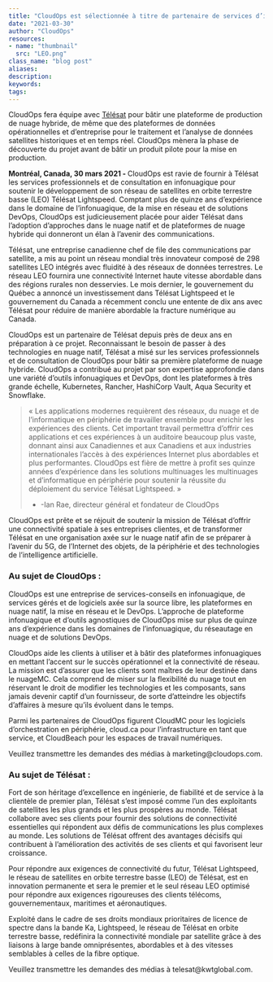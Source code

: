 ```yaml
---
title: "CloudOps est sélectionnée à titre de partenaire de services d’infrastructure infonuagique pour le développement du réseau LEO Télésat Lightspeed"
date: "2021-03-30"
author: "CloudOps"
resources:
- name: "thumbnail"
  src: "LEO.png"
class_name: "blog post"
aliases:
description:
keywords:
tags:
---
```


<p>CloudOps fera équipe avec <a href="https://www.telesat.com/">Télésat</a> pour bâtir une plateforme de production de nuage hybride, de même que des plateformes de données opérationnelles et d’entreprise pour le traitement et l’analyse de données satellites historiques et en temps réel. CloudOps mènera la phase de découverte du projet avant de bâtir un produit pilote pour la mise en production.</p>

<p><b>Montréal, Canada, 30 mars 2021 - </b>CloudOps est ravie de fournir à Télésat les services professionnels et de consultation en infonuagique pour soutenir le développement de son réseau de satellites en orbite terrestre basse (LEO) Télésat Lightspeed. Comptant plus de quinze ans d’expérience dans le domaine de l’infonuagique, de la mise en réseau et de solutions DevOps, CloudOps est judicieusement placée pour aider Télésat dans l’adoption d’approches dans le nuage natif et de plateformes de nuage hybride qui donneront un élan à l’avenir des communications.</p>

<p>Télésat, une entreprise canadienne chef de file des communications par satellite, a mis au point un réseau mondial très innovateur composé de 298 satellites LEO intégrés avec fluidité à des réseaux de données terrestres. Le réseau LEO fournira une connectivité Internet haute vitesse abordable dans des régions rurales non desservies. Le mois dernier, le gouvernement du Québec a annoncé un investissement dans Télésat Lightspeed et le gouvernement du Canada a récemment conclu une entente de dix ans avec Télésat pour réduire de manière abordable la fracture numérique au Canada.
</p>

<p>CloudOps est un partenaire de Télésat depuis près de deux ans en préparation à ce projet. Reconnaissant le besoin de passer à des technologies en nuage natif, Télésat a misé sur les services professionnels et de consultation de CloudOps pour bâtir sa première plateforme de nuage hybride. CloudOps a contribué au projet par son expertise approfondie dans une variété d’outils infonuagiques et DevOps, dont les plateformes à très grande échelle, Kubernetes, Rancher, HashiCorp Vault, Aqua Security et Snowflake.</p>

<blockquote>
<p>« Les applications modernes requièrent des réseaux, du nuage et de l’informatique en périphérie de travailler ensemble pour enrichir les expériences des clients. Cet important travail permettra d’offrir ces applications et ces expériences à un auditoire beaucoup plus vaste, donnant ainsi aux Canadiennes et aux Canadiens et aux industries internationales l’accès à des expériences Internet plus abordables et plus performantes. CloudOps est fière de mettre à profit ses quinze années d’expérience dans les solutions multinuages les multinuages et d’informatique en périphérie pour soutenir la réussite du déploiement du service Télésat Lightspeed. » 

- -Ian Rae, directeur général et fondateur de CloudOps</p>
</blockquote>

<p>CloudOps est prête et se réjouit de soutenir la mission de Télésat d’offrir une connectivité spatiale à ses entreprises clientes, et de transformer Télésat en une organisation axée sur le nuage natif afin de se préparer  à l’avenir du 5G, de l’Internet des objets, de la périphérie et des technologies de l’intelligence artificielle.</p>

<h3>Au sujet de CloudOps : </h3>

<p>CloudOps est une entreprise de services-conseils en infonuagique, de services gérés et de logiciels axée sur la source libre, les plateformes en nuage natif, la mise en réseau et le DevOps. L’approche de plateforme infonuagique et d’outils agnostiques de CloudOps mise sur plus de quinze ans d’expérience dans les domaines de l’infonuagique, du réseautage en nuage et de solutions DevOps. </p>

<p>CloudOps aide les clients à utiliser et à bâtir des plateformes infonuagiques en mettant l’accent sur le succès opérationnel et la connectivité de réseau. La mission est d’assurer que les clients sont maîtres de leur destinée dans le nuageMC. Cela comprend de miser sur la flexibilité du nuage tout en réservant le droit de modifier les technologies et les composants, sans jamais devenir captif d’un fournisseur, de sorte d’atteindre les objectifs d’affaires à mesure qu’ils évoluent dans le temps. </p>

<p>Parmi les partenaires de CloudOps figurent CloudMC pour les logiciels d’orchestration en périphérie, cloud.ca pour l’infrastructure en tant que service, et CloudBeach pour les espaces de travail numériques.</p>

<p>Veuillez transmettre les demandes des médias à marketing@cloudops.com.</p>

<h3>Au sujet de Télésat :  </h3>

<p>Fort de son héritage d’excellence en ingénierie, de fiabilité et de service à la clientèle de premier plan, Télésat s’est imposé comme l’un des exploitants de satellites les plus grands et les plus prospères au monde. Télésat collabore avec ses clients pour fournir des solutions de connectivité essentielles qui répondent aux défis de communications les plus complexes au monde. Les solutions de Télésat offrent des avantages décisifs qui contribuent à l’amélioration des activités de ses clients et qui favorisent leur croissance.</p>

<p>Pour répondre aux exigences de connectivité du futur, Télésat Lightspeed, le réseau de satellites en orbite terrestre basse (LEO) de Télésat, est en innovation permanente et sera le premier et le seul réseau LEO optimisé pour répondre aux exigences rigoureuses des clients télécoms, gouvernementaux, maritimes et aéronautiques. 
</p>

<p>Exploité dans le cadre de ses droits mondiaux prioritaires de licence de spectre dans la bande Ka, Lightspeed, le réseau de Télésat en orbite terrestre basse, redéfinira la connectivité mondiale par satellite grâce à des liaisons à large bande omniprésentes, abordables et à des vitesses semblables à celles de la fibre optique.</p>

<p>Veuillez transmettre les demandes des médias à telesat@kwtglobal.com.</p>